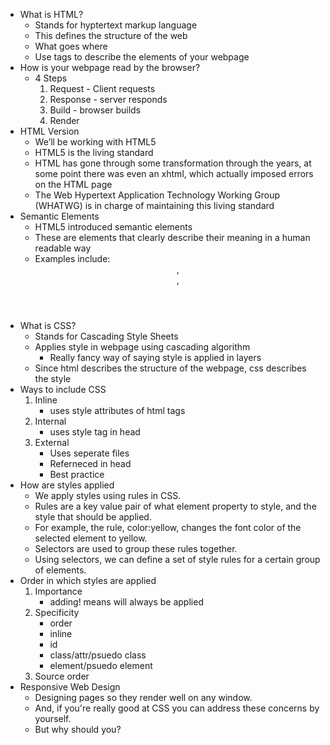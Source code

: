 * What is HTML?
    * Stands for hyptertext markup language 
    * This defines the structure of the web
    *  What goes where 
    * Use tags to describe the elements of your webpage
* How is your webpage read by the browser?
    * 4 Steps
        1. Request - Client requests
        2. Response - server responds
        3. Build - browser builds
        4. Render
* HTML Version
    * We’ll be working with HTML5 
    * HTML5 is the living standard 
    * HTML has gone through some transformation through the years, at some point there was even an xhtml, which actually imposed errors on the HTML page 
    * The Web Hypertext Application Technology Working Group (WHATWG) is in charge of maintaining this living standard
* Semantic Elements
    * HTML5 introduced semantic elements
    *  These are elements that clearly describe their meaning in a human readable way 
    * Examples include: <header>, <article>, <footer>
* What is CSS?
    * Stands for Cascading Style Sheets
    *  Applies style in webpage using cascading algorithm 
        * Really fancy way of saying style is applied in layers 
    * Since html describes the structure of the webpage, css describes the style
* Ways to include CSS
    1. Inline  
        * uses style attributes of html tags
    2. Internal
        * uses style tag in head
    3. External
        * Uses seperate files
        * Referneced in head
        * Best practice
* How are styles applied
    * We apply styles using rules in CSS. 
    * Rules are a key value pair of what element property to style, and the style that should be applied.  
    * For example, the rule, color:yellow, changes the font color of the selected element to yellow. 
    * Selectors are used to group these rules together. 
    * Using selectors, we can define a set of style rules for a certain group of elements.
* Order in which styles are applied
    1. Importance
        * adding! means will always be applied
    2. Specificity 
        * order
        * inline
        * id
        * class/attr/psuedo class
        * element/psuedo element
    3. Source order
* Responsive Web Design
    * Designing pages so they render well on any window. 
    * And, if you're really good at CSS you can address these concerns by yourself. 
    * But why should you?
